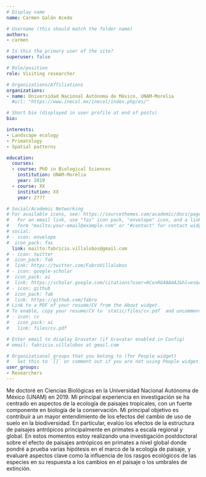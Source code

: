 ```yaml
---
# Display name
name: Carmen Galán Acedo

# Username (this should match the folder name)
authors:
- carmen

# Is this the primary user of the site?
superuser: false

# Role/position
role: Visiting researcher

# Organizations/Affiliations
organizations:
- name: Universidad Nacional Autónoma de México, UNAM-Morelia 
  #url: "https://www.inecol.mx/inecol/index.php/es/"

# Short bio (displayed in user profile at end of posts)
bio: 

interests:
- Landscape ecology
- Primatology
- Spatial patterns

education:
  courses:
  - course: PhD in Biological Sciences
    institution: UNAM-Morelia
    year: 2019
  - course: XX
    institution: XX
    year: 2???

# Social/Academic Networking
# For available icons, see: https://sourcethemes.com/academic/docs/page-builder/#icons
#   For an email link, use "fas" icon pack, "envelope" icon, and a link in the
#   form "mailto:your-email@example.com" or "#contact" for contact widget.
# social:
# - icon: envelope
#  icon_pack: fas
  link: mailto:fabricio.villalobos@gmail.com
# - icon: twitter
#  icon_pack: fab
#  link: https://twitter.com/FabroVillalobos
# - icon: google-scholar
#  icon_pack: ai
#  link: https://scholar.google.com/citations?user=9CxnRG4AAAAJ&hl=es&oi=ao
# - icon: github
#  icon_pack: fab
#  link: https://github.com/fabro
# Link to a PDF of your resume/CV from the About widget.
# To enable, copy your resume/CV to `static/files/cv.pdf` and uncomment the lines below.
# - icon: cv
#   icon_pack: ai
#   link: files/cv.pdf

# Enter email to display Gravatar (if Gravatar enabled in Config)
# email: fabricio.villalobos at gmail.com

# Organizational groups that you belong to (for People widget)
#   Set this to `[]` or comment out if you are not using People widget.
user_groups:
- Researchers
---
```


Me doctoré en Ciencias Biológicas en la Universidad Nacional Autónoma de México (UNAM) en 2019. Mi principal experiencia en investigación se ha centrado en aspectos de la ecología de paisajes tropicales, con un fuerte componente en biología de la conservación. Mi principal objetivo es contribuir a un mayor entendimiento de los efectos del cambio de uso de suelo en la biodiversidad. En particular, evalúo los efectos de la estructura de paisajes antrópicos principalmente en primates a escala regional y global. 
En estos momentos estoy realizando una investigación postdoctoral sobre el efecto de paisajes antrópicos en primates a nivel global donde pondré a prueba varias hipótesis en el marco de la ecología de paisaje, y evaluaré aspectos clave como la influencia de los rasgos ecológicos de las especies en su respuesta a los cambios en el paisaje o los umbrales de extinción.
